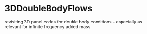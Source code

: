# 3DDoubleBodyFlows
revisiting 3D panel codes for double body conditions - especially as relevant for infinite frequency added mass
